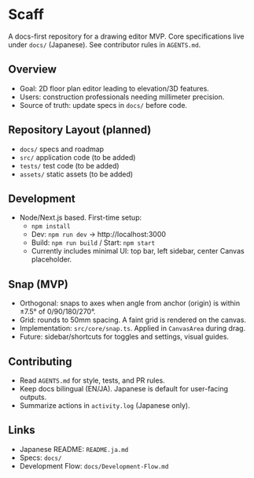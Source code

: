 # Scaff

A docs-first repository for a drawing editor MVP. Core specifications live under `docs/` (Japanese). See contributor rules in `AGENTS.md`.

## Overview
- Goal: 2D floor plan editor leading to elevation/3D features.
- Users: construction professionals needing millimeter precision.
- Source of truth: update specs in `docs/` before code.

## Repository Layout (planned)
- `docs/` specs and roadmap
- `src/` application code (to be added)
- `tests/` test code (to be added)
- `assets/` static assets (to be added)

## Development
- Node/Next.js based. First-time setup:
  - `npm install`
  - Dev: `npm run dev` → http://localhost:3000
  - Build: `npm run build` / Start: `npm start`
  - Currently includes minimal UI: top bar, left sidebar, center Canvas placeholder.

## Snap (MVP)
- Orthogonal: snaps to axes when angle from anchor (origin) is within ±7.5° of 0/90/180/270°.
- Grid: rounds to 50mm spacing. A faint grid is rendered on the canvas.
- Implementation: `src/core/snap.ts`. Applied in `CanvasArea` during drag.
- Future: sidebar/shortcuts for toggles and settings, visual guides.

## Contributing
- Read `AGENTS.md` for style, tests, and PR rules.
- Keep docs bilingual (EN/JA). Japanese is default for user-facing outputs.
- Summarize actions in `activity.log` (Japanese only).

## Links
- Japanese README: `README.ja.md`
- Specs: `docs/`
- Development Flow: `docs/Development-Flow.md`
